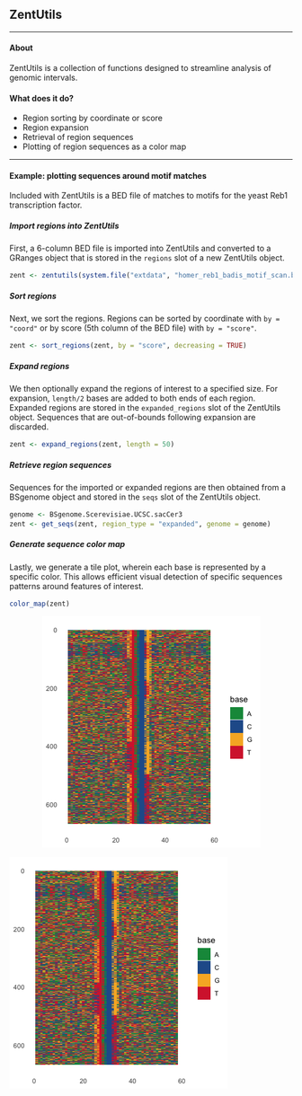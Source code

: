 ## ZentUtils

---

#### About
ZentUtils is a collection of functions designed to streamline analysis of genomic
intervals.

#### What does it do?
* Region sorting by coordinate or score
* Region expansion
* Retrieval of region sequences
* Plotting of region sequences as a color map

---

#### Example: plotting sequences around motif matches
Included with ZentUtils is a BED file of matches to motifs for the yeast Reb1
transcription factor. 

##### Import regions into ZentUtils
First, a 6-column BED file is imported into ZentUtils and converted to a GRanges object that is
stored in the ```regions``` slot of a new ZentUtils object.

```R
zent <- zentutils(system.file("extdata", "homer_reb1_badis_motif_scan.bed", package = "ZentUtils"), genome = "sacCer3")
```

##### Sort regions
Next, we sort the regions. Regions can be sorted by coordinate with ```by = "coord"``` or
by score (5th column of the BED file) with ```by = "score"```.

```R
zent <- sort_regions(zent, by = "score", decreasing = TRUE)

```

##### Expand regions
We then optionally expand the regions of interest to a specified size. For expansion,
```length/2``` bases are added to both ends of each region. Expanded regions are stored
in the ```expanded_regions``` slot of the ZentUtils object. Sequences that are out-of-bounds
following expansion are discarded.

```R
zent <- expand_regions(zent, length = 50)
```

##### Retrieve region sequences
Sequences for the imported or expanded regions are then obtained from a BSgenome object
and stored in the ```seqs``` slot of the ZentUtils object.

```R
genome <- BSgenome.Scerevisiae.UCSC.sacCer3
zent <- get_seqs(zent, region_type = "expanded", genome = genome)
```

##### Generate sequence color map
Lastly, we generate a tile plot, wherein each base is represented by a specific
color. This allows efficient visual detection of specific sequences patterns
around features of interest.

```R
color_map(zent)
```

<p align="center">
  <img src="https://github.com/gzentner/ZentUtils/blob/master/inst/images/reb1_motif_colormap.png" />
</p>

![Reb1 motif match color map](https://github.com/gzentner/ZentUtils/blob/master/inst/images/reb1_motif_colormap.png)
